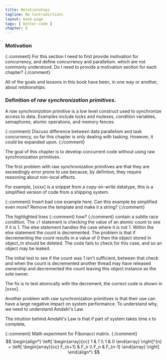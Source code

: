 ```yaml
---
title: Relationships
tagline: No Contradictions
layout: book-page
tags: [ better-code ]
chapter: 6
---
```


### Motivation

{::comment}
For this section I need to first provide motivation for concurrency, and define concurrency and parallelism. which are not commonly understood. Do I need to provide a motivation section for each chapter?
{:/comment}

All of the goals and lessons in this book have been, in one way or another, about _relationships_.

### Definition of _raw synchronization primitives_.

A _raw synchronization primitive_ is a low level construct used to synchronize access to data. Examples include locks and mutexes, condition variables, semaphores, atomic operations, and memory fences.

{::comment} Discuss difference between data parallelism and task concurrency, so far this chapter is only dealing with tasking. However, it could be expanded upon. {:/comment}

The goal of this chapter is to develop concurrent code without using raw synchronization primitives.

The first problem with raw synchronization primitives are that they are exceedingly error prone to use because, by defintion, they require reasoning about non-local effects.

For example, [xxxx] is a snippet from a copy-on-write datatype, this is a simplified version of code from a shipping system.

{::comment}
Insert bad cow example here. Can this example be simplified even more? Remove the template and make it a string?
{:/comment}

The highlighted lines {::comment} how? {:/comment} contain a subtle race condition. The `if` statement is checking the value of an atomic count to see if it is 1. The else statement handles the case where it is not 1. Within the else statement the count is decremented. The problem is that if decrementing the count results in a value of 0 then the object stored in object_m should be deleted. The code fails to check for this case, and so an object may be leaked.

The initial test to see if the count was 1 isn't sufficient, between that check and when the count is decremented another thread may have released ownership and decremented the count leaving this object instance as the sole owner.

The fix is to test atomically with the decrement, the correct code is shown in [xxxx].

Another problem with raw synchronization primitives is that their use can have a large negative impact on system performance. To understand why, we need to understand Amdahl's Law.

The intuition behind Amdahl's Law is that if part of system takes time x to complete,

{::comment}
Math experiment for Fibonacci matrix.
{:/comment}
$$
\begin{align*}
  \left[ \begin{array}{cc}
      1 & 1 \\
      1 & 0
    \end{array} \right]^{n} =
    \left[ \begin{array}{cc}
      F_{n+1} & F_n \\
      F_n & F_{n-1}
    \end{array} \right]
\end{align*}
$$
